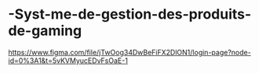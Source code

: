 # -Syst-me-de-gestion-des-produits-de-gaming
https://www.figma.com/file/jTwOog34DwBeFiFX2DlON1/login-page?node-id=0%3A1&t=5vKVMyucEDvFsOaE-1
